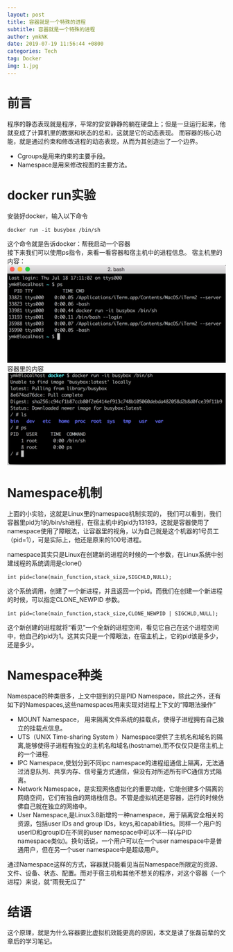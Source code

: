 ```yaml
---
layout: post
title: 容器就是一个特殊的进程
subtitle: 容器就是一个特殊的进程
author: ymkNK
date: 2019-07-19 11:56:44 +0800
categories: Tech
tag: Docker
img: 1.jpg
---
```

# 前言
程序的静态表现就是程序，平常的安安静静的躺在硬盘上；但是一旦运行起来，他就变成了计算机里的数据和状态的总和，这就是它的动态表现。
而容器的核心功能，就是通过约束和修改进程的动态表现，从而为其创造出了一个边界。
- Cgroups是用来约束的主要手段。
- Namespace是用来修改视图的主要方法。

# docker run实验
安装好docker，输入以下命令
```
docker run -it busybox /bin/sh
```
这个命令就是告诉docker：帮我启动一个容器  
接下来我们可以使用ps指令，来看一看容器和宿主机中的进程信息。
宿主机里的内容：
![](/assets/img/pics/WX20190719-120700@2x.png)
容器里的内容
![](/assets/img/pics/WX20190719-120743@2x.png)

# Namespace机制
上面的小实验，这就是Linux里的namespace机制实现的，
我们可以看到，我们容器里pid为1的/bin/sh进程，在宿主机中的pid为13193，这就是容器使用了namespace使用了障眼法，让容器里的视角，以为自己就是这个机器的1号员工（pid=1），可是实际上，他还是原来的100号进程。

namespace其实只是Linux在创建新的进程的时候的一个参数，在Linux系统中创建线程的系统调用是clone()

```
int pid=clone(main_function,stack_size,SIGCHLD,NULL);
```

这个系统调用，创建了一个新进程，并且返回一个pid。而我们在创建一个新进程的时候，可以指定CLONE_NEWPID 参数。

```
int pid=clone(main_function,stack_size,CLONE_NEWPID | SIGCHLD,NULL);
```

这个新创建的进程就将“看见”一个全新的进程空间，看见它自己在这个进程空间中，他自己的pid为1。这其实只是一个障眼法，在宿主机上，它的pid该是多少，还是多少。

# Namespace种类
Namespace的种类很多，上文中提到的只是PID Namespace，除此之外，还有如下的Namespaces,这些namespaces用来实现对进程上下文的“障眼法操作”
- MOUNT Namespace， 用来隔离文件系统的挂载点，使得子进程拥有自己独立的挂载点信息。
- UTS（UNIX Time-sharing System ）Namespace提供了主机名和域名的隔离,能够使得子进程有独立的主机名和域名(hostname),而不仅仅只是宿主机上的一个进程.
- IPC Namespace,使划分到不同ipc namespace的进程组通信上隔离，无法通过消息队列、共享内存、信号量方式通信，但没有对所述所有IPC通信方式隔离。
- Network Namespace，是实现网络虚拟化的重要功能，它能创建多个隔离的网络空间，它们有独自的网络栈信息。不管是虚拟机还是容器，运行的时候仿佛自己就在独立的网络中。
- User Namespace,是Linux3.8新增的一种namespace，用于隔离安全相关的资源，包括user IDs and group IDs，keys,和capabilities。同样一个用户的userID和groupID在不同的user namespace中可以不一样(与PID namespace类似)。换句话说，一个用户可以在一个user namespace中是普通用户，但在另一个user namespace中是超级用户。

通过Namespace这样的方式，容器就只能看见当前Namespace所限定的资源、文件、设备、状态、配置。而对于宿主机和其他不想关的程序，对这个容器（一个进程）来说，就“雨我无瓜了”

# 结语
这个原理，就是为什么容器要比虚拟机效能更高的原因，本文是读了张磊前辈的文章后的学习笔记。